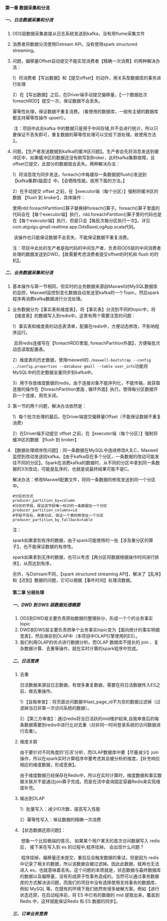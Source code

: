 #### 第一章 数据采集和分流

##### 一、日志数据采集和分流

1. ODS层数据采集直接从日志系统发送到kafka，没有用flume采集文件

2. 消费者将数据分流使用Dstream API，没有使用spark structured streaming。

3. 问题，偏移量Offset自动提交不能实现消费者【精确一次消费】的两种解决办法：

   1）将消费者【写出数据】和【提交offset】的动作，用关系型数据库的事务进行处理

   2）在【写出数据】之后，在Driver端手动提交偏移量，【一个数据批次foreachRDD】提交一次，保证数据不会丢失。

   ​      幂等性处理，保证数据不重复消费。（看使用的数据库，一般有主键的数据库都支持幂等性操作 upsert）。

   ​      注：项目中此处kafka 中的数据只是用于中间存储,并不会进行统计，所以只要保证不丢失即可，重复数据的幂等性处理可以交给下游处理。故使用方法2。

4. 问题，【生产者发送数据到kafka的缓冲区问题】。生产者会先将消息发送到缓冲区中，如果缓冲区的数据还没有刷写到Broker，此时kafka集群故障，且offset已提交，此部分的数据就会丢失。两种解决办法：

   1）将消息改为同步发送，foreach()中每缓存一条数据就flush()发送到【kafka集群(磁盘)】中。【会牺牲性能。故用下面的方法。】

   2）在手动提交 offset 之前，在【executor端（每个分区）】强制将缓冲区的数据 【flush 到 broker】，具体操作：

   ​	  使用rdd.foreachPartition()算子替换掉foreach()算子。foreach()算子里面的代码会在【每个executor端】执行，rdd.foreachPartition()算子里的代码也是在【每个executor端】执行，但是只会【每批次每分区执行一次】。详见com.atguigu.gmall.realtime.app.OdsBaseLogApp.scala代码。

   ​	该操作也只能保证数据不会丢失，不能保证数据不重复消费。

   注：项目中此处的生产者是指代码的中间生产者，负责将ODS层的中间消费者处理的数据发送到DWD，【故需要考虑消费者提交offset的时机和 flush 的时机】。

##### 二、业务数据采集和分流

1. 基本操作与第一节相同，但实时的业务数据来源自Maxwell对MySQL数据库的监控，Maxwell监控到变化数据自动发送至kafka的一个Topic，然后spark程序再消费kafka数据进行分流处理。

2. 业务数据分为【事实表和维度表】，将【事实表】分流到不同的topic中，将【维度表】的数据写入到redis中。这里有两个需要注意的问题：

   1）事实表和维度表的动态表清单，配置在redis中，方便动态修改，不影响程序运行。

   ​	  且将redis连接写在【foreachRDD里面, foreachPartition外面】，方便每批次动态读取配置表。

   2）维度表的历史数据，使用maxwell的`./maxwell-bootstrap --config ../config.properties --database gmall --table user_info`功能将MySQL中的历史数据全量同步到kafka中。

   3）用于存放维度数据的redis，由于连接对象不能序列化，不能传输，故获取连接的操作在【foreachPartition里面 , 循环外面】执行。使得每分区数据开启一个连接，用完关闭。

3. 第一节的两个问题，解决办法依然是：

   1）每个批次处理的最后，在Driver端提交偏移量Offset（不能保证数据不重复消费）

   2）在Driver端手动提交 offset 之前，在【executor端（每个分区）】强制将缓冲区的数据 【flush 到 broker】

4. 【数据处理顺序性问题】：同一条数据在MySQL中连续修改A,B,C，Maxwell监控到改动发送给kafka，【由于kafka存在多个分区，一条数据的改动可能发往不同的分区】。Spark在消费kafka的数据时，从不同的分区中拿到同一条数据的3次改动，可能是乱序的，也就是说最终结果可能不是C。

   解决办法：修改Maxwell配置文件，将同一条数据的修改发送到同一个分区中。

   ~~~shell
   #分区的方式
   producer_partition_by=column
   #分区的字段，保证该字段唯一标识的一条数据在一个分区
   producer_partition_columns=id
   #字段不存在，用表分区，保证一个表的修改在一个分区
   producer_partition_by_fallback=table
   ~~~

   注：

   spark如果拿到有序的数据，由于spark可能使用的一些【涉及重分区的算子】，也不能保证数据的有序性。

   spark如果拿到无序的数据，也可以考虑【再分区将数据根据操作时间进行排序】，从而达到有序。

   另外，与Dstream不同，【spark structured streaming API】，解决了【乱序】和【迟到】数据的问题，它可以根据【事件时间】处理流数据。
   
   #### 第二章 分层处理
   
   ##### 一、DWD 到 DWS 层数据处理概要
   
   1. ODS到DWD层主要负责原始数据的整理拆分，形成一个个的业务事实topic
   2. DWD到DWS层主要负责把单个业务事实topic变为【面向统计的事实明细宽表】，然后保存到OLAP中（本项目中OLAP引擎使用的ES）。
   3. 我们利用OLAP的优点进行数据分析。而OLAP 数据库不擅长的 join 、复杂数据计算、去重等操作，就在实时计算的spark程序中完成。
   
   ##### 二、日活宽表
   
   1. 去重
   
      日活数据来源自日志数据，有很多重复数据，需要在将日活数据传入ES之前，做去重操作。
   
      1）【自我审查】：将页面访问数据中last_page_id不为空的数据过滤掉（过滤掉当日非第一次访问系统的数据）。
   
      2）【第三方审查】：通过redis将当日活跃的mid维护起来,自我审查后的每条数据需要到redis中进行比对去重（对非同一时间登录系统的访问数据进行去重）。
   
   2. 维度关联
   
      ​		由于要针对不同角度的‘日活’分析，而OLAP数据库中要【尽量减少】join操作，所以在spark实时计算程序中要考虑其会被分析的维度，【补充响应相应的维度数据，形成宽表】。
   
      ​		由于维度数据已经保存在Redis中，所以在实时计算时，维度数据和事实数据关联并不是通过join算子完成。而是在流中查询固定容器Redis来实现维度补充。
   
   3. 输出到OLAP
   
      1）批量写入：减少IO次数，提高写入性能
   
      2）幂等性写入：保证数据的精确一次消费
   
   4. 【状态数据还原问题】：
   
      ​		想象一个比较极端的情况， 如果某个用户某天的首次访问数据写入 redis 后， 接下来在写入到 es 的过程中,程序挂掉。 会出现什么问题 ?
   
      ​		程序挂掉，偏移量还未提交，重启后会触发数据的重试，但是因为 redis 中记录了相关的数据，所以该数据会被过滤掉。因此此数据，就再也无法进入 es，也就意味着丢失。这个问题的本质就是，状态数据与最终数据库的数据以及偏移量，没有形成原子性事务造成的。当然可以通过事务数据库的方式解决该问题，而我们的项目中没有选择使用支持事务的数据库，例如 MySQL 等。在既有的环境下我们依然有很多破解方案，例如【进行状态还原，在启动程序前，将 ES 中已有的数据的 mid 提取出来，覆盖到 Redis 中，这样就能保证Redis 和 ES 数据的同步】。
   
   ##### 三、订单业务宽表
   
   
